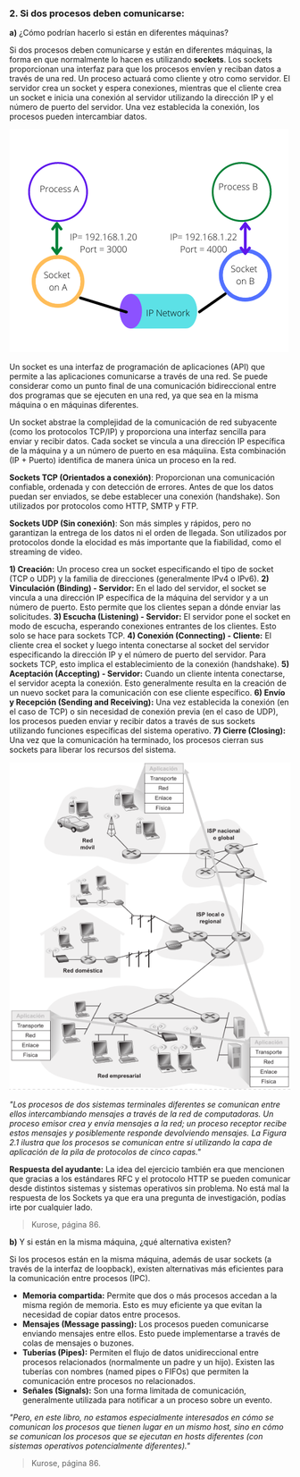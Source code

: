 ### 2. Si dos procesos deben comunicarse:
<b>a)</b> ¿Cómo podrían hacerlo si están en diferentes máquinas?

Si dos procesos deben comunicarse y están en diferentes máquinas, la forma en que normalmente lo hacen es utilizando <b>sockets</b>. Los sockets proporcionan una interfaz para que los procesos envíen y reciban datos a través de una red. Un proceso actuará como cliente y otro como servidor. El servidor crea un socket y espera conexiones, mientras que el cliente crea un socket e inicia una conexión al servidor utilizando la dirección IP y el número de puerto del servidor. Una vez establecida la conexión, los procesos pueden intercambiar datos.

![alt text](sockets.png)

Un socket es una interfaz de programación de aplicaciones (API) que permite a las aplicaciones comunicarse a través de una red. Se puede considerar como un punto final de una comunicación bidireccional entre dos programas que se ejecuten en una red, ya que sea en la misma máquina o en máquinas diferentes.

Un socket abstrae la complejidad de la comunicación de red subyacente (como los protocolos TCP/IP) y proporciona una interfaz sencilla para enviar y recibir datos.
Cada socket se vincula a una dirección IP específica de la máquina y a un número de puerto en esa máquiina. Esta combinación (IP + Puerto) identifica de manera única un proceso en la red.

<b>Sockets TCP (Orientados a conexión)</b>: Proporcionan una comunicación confiable, ordenada y con detección de errores. Antes de que los datos puedan ser enviados, se debe establecer una conexión (handshake). Son utilizados por protocolos como HTTP, SMTP y FTP.

<b>Sockets UDP (Sin conexión)</b>: Son más simples y rápidos, pero no garantizan la entrega de los datos ni el orden de llegada. Son utilizados por protocolos donde la elocidad es más importante que la fiabilidad, como el streaming de video.

<b>1) Creación:</b> Un proceso crea un socket especificando el tipo de socket (TCP o UDP) y la familia de direcciones (generalmente IPv4 o IPv6).
<b>2) Vinculación (Binding) - Servidor:</b> En el lado del servidor, el socket se vincula a una dirección IP específica de la máquina del servidor y a un número de puerto. Esto permite que los clientes sepan a dónde enviar las solicitudes.
<b>3) Escucha (Listening) - Servidor:</b> El servidor pone el socket en modo de escucha, esperando conexiones entrantes de los clientes. Esto solo se hace para sockets TCP.
<b>4) Conexión (Connecting) - Cliente:</b> El cliente crea el socket y luego intenta conectarse al socket del servidor especificando la dirección IP y el número de puerto del servidor. Para sockets TCP, esto implica el establecimiento de la conexión (handshake).
<b>5) Aceptación (Accepting) - Servidor:</b> Cuando un cliente intenta conectarse, el servidor acepta la conexión. Esto generalmente resulta en la creación de un nuevo socket para la comunicación con ese cliente específico.
<b>6) Envío y Recepción (Sending and Receiving):</b> Una vez establecida la conexión (en el caso de TCP) o sin necesidad de conexión previa (en el caso de UDP), los procesos pueden enviar y recibir datos a través de sus sockets utilizando funciones específicas del sistema operativo.
<b>7) Cierre (Closing):</b> Una vez que la comunicación ha terminado, los procesos cierran sus sockets para liberar los recursos del sistema.

![alt text](imagen-2.1.png)

<i>"Los procesos de dos sistemas terminales diferentes se comunican entre ellos intercambiando mensajes a través de la red de computadoras. Un proceso emisor crea y envía mensajes a la red; un proceso receptor recibe estos mensajes y posiblemente responde devolviendo mensajes. La Figura 2.1 ilustra que los procesos se comunican entre sí utilizando la capa de aplicación de la pila de protocolos de cinco capas."</i>

<b>Respuesta del ayudante:</b> La idea del ejercicio también era que mencionen que gracias a los estándares RFC y el protocolo HTTP se pueden comunicar desde distintos sistemas y sistemas operativos sin problema. No está mal la respuesta de los Sockets ya que era una pregunta de investigación, podías irte por cualquier lado.

> Kurose, página 86.

<b>b)</b> Y si están en la misma máquina, ¿qué alternativa existen?

Si los procesos están en la misma máquina, además de usar sockets (a través de la interfaz de loopback), existen alternativas más eficientes para la comunicación entre procesos (IPC).

- <b>Memoria compartida:</b> Permite que dos o más procesos accedan a la misma región de memoria. Esto es muy eficiente ya que evitan la necesidad de copiar datos entre procesos.
- <b>Mensajes (Message passing):</b> Los procesos pueden comunicarse enviando mensajes entre ellos. Esto puede implementarse a través de colas de mensajes o buzones.
- <b>Tuberías (Pipes):</b> Permiten el flujo de datos unidireccional entre procesos relacionados (normalmente un padre y un hijo). Existen las tuberías con nombres (named pipes o FIFOs) que permiten la comunicación entre procesos no relacionados.
- <b>Señales (Signals):</b> Son una forma limitada de comunicación, generalmente utilizada para notificar a un proceso sobre un evento.


<i>"Pero, en este libro, no estamos especialmente interesados en cómo se comunican los procesos que tienen lugar en un mismo host, sino en cómo se comunican los procesos que se ejecutan en hosts diferentes (con sistemas operativos potencialmente diferentes)."</i>

> Kurose, página 86.